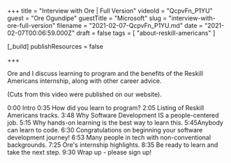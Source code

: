 +++
title = "Interview with Ore | Full Version"
videoId = "QcpvFn_P1YU"
guest = "Ore Ogundipe"
guestTitle = "Microsoft"
slug = "interview-with-ore-full-version"
filename = "2021-02-07-QcpvFn_P1YU.md"
date = "2021-02-07T00:06:59.000Z"
draft = false
tags = [ "about-reskill-americans" ]

[_build]
publishResources = false

+++

Ore and I discuss learning to program and the benefits of the Reskill Americans internship, along with other career advice.



(Cuts from this video were published on our website).


0:00​ Intro
0:35​ How did you learn to program?
2:05​ Listing of Reskill Americans tracks.
3:48​ Why Software Development IS a people-centered job.
5:15​ Why hands-on learning is the best way to learn this.
5:45​ Anybody can learn to code.
6:30​ Congratulations on beginning your software development journey!
6:53​ Many people in tech with non-conventional backgrounds.
7:25​ Ore's internship highlights.
8:35​ Be ready to learn and take the next step.
9:30​ Wrap up - please sign up!
